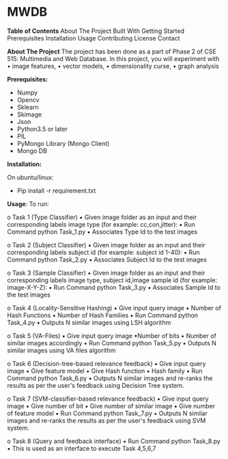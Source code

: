# MWDB

**Table of Contents**
        About The Project
            Built With
        Getting Started
            Prerequisites
            Installation
        Usage
        Contributing
        License
        Contact


**About The Project**
The project has been done as a part of Phase 2 of CSE 515: Multimedia and Web Database.
In this project, you will experiment with
• image features,
• vector models, 
• dimensionality curse,
• graph analysis


**Prerequisites:**
* Numpy
* Opencv
* Sklearn
* Skimage
* Json
* Python3.5 or later
* PIL 
* PyMongo Library (Mongo Client) 
* Mongo DB 


**Installation:**

On ubuntu/linux:
* Pip install -r requirement.txt


**Usage**:
To run:

o Task 1 (Type Classifier)
▪ Given image folder as an input and their corresponding labels image type (for example: cc,con,jitter):
▪ Run Command python Task_1.py
▪ Associates Type Id to the test images


o Task 2 (Subject Classifier)
▪ Given image folder as an input and their corresponding labels subject id (for example: subject id 1-40):
▪ Run Command python Task_2.py
▪ Associates Subject Id to the test images


o Task 3 (Sample Classifier)
▪ Given image folder as an input and their corresponding labels image type, subject id,image sample id (for example: image-X-Y-Z):
▪ Run Command python Task_3.py
▪ Associates Sample Id to the test images


o Task 4 (Locality-Sensitive Hashing)
▪ Give input query image
▪ Number of Hash Functions
▪ Number of Hash Families
▪ Run Command python Task_4.py
▪ Outputs N similar images using LSH algorithm


o Task 5 (VA-Files)
▪ Give input query image
▪Number of bits
▪ Number of similar images
accordingly
▪ Run Command python Task_5.py
▪ Outputs N similar images using VA files algorithm

o Task 6 (Decision-tree-based relevance feedback)
▪  Give input query image
▪ Give feature model
▪ Give Hash function
▪  Hash family
▪ Run Command python Task_6.py
▪ Outputs N similar images and re-ranks the results as per the user's feedback using Decision Tree system.

o Task 7 (SVM-classifier-based relevance feedback)
▪ Give input query image
▪ Give number  of bit
▪ Give number of similar image
▪ Give number of feature model
▪ Run Command python Task_7.py
▪ Outputs N similar images and re-ranks the results as per the user's feedback using SVM system.

o Task 8 (Query and feedback interface)
▪ Run Command python Task_8.py
▪ This is used as an interface to execute Task 4,5,6,7
